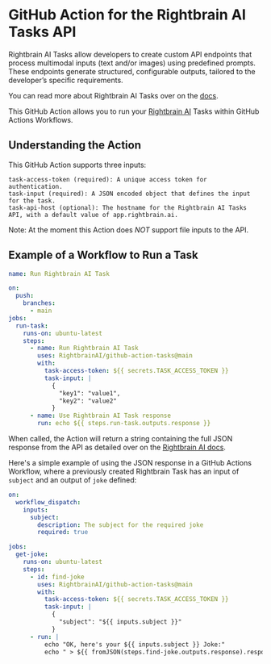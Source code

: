 # GitHub Action for the Rightbrain AI Tasks API

Rightbrain AI Tasks allow developers to create custom API endpoints that process
multimodal inputs (text and/or images) using predefined prompts. These endpoints
generate structured, configurable outputs, tailored to the developer’s specific
requirements.

You can read more about Rightbrain AI Tasks over on the
[docs](https://docs.rightbrain.ai).

This GitHub Action allows you to run your
[Rightbrain AI](https://rightbrain.ai/) Tasks within GitHub Actions Workflows.

## Understanding the Action

This GitHub Action supports three inputs:

    task-access-token (required): A unique access token for authentication.
    task-input (required): A JSON encoded object that defines the input for the task.
    task-api-host (optional): The hostname for the Rightbrain AI Tasks API, with a default value of app.rightbrain.ai.

Note: At the moment this Action does _NOT_ support file inputs to the API.

## Example of a Workflow to Run a Task

```yaml
name: Run Rightbrain AI Task

on:
  push:
    branches:
      - main
jobs:
  run-task:
    runs-on: ubuntu-latest
    steps:
      - name: Run Rightbrain AI Task
        uses: RightbrainAI/github-action-tasks@main
        with:
          task-access-token: ${{ secrets.TASK_ACCESS_TOKEN }}
          task-input: |
            {
              "key1": "value1",
              "key2": "value2"
            }
      - name: Use Rightbrain AI Task response
        run: echo ${{ steps.run-task.outputs.response }}
```

When called, the Action will return a string containing the full JSON response
from the API as detailed over on the
[Rightbrain AI docs](https://rightbrain.docs.buildwithfern.com/api-reference/tasks/run-task).

Here's a simple example of using the JSON response in a GitHub Actions Workflow,
where a previously created Rightbrain Task has an input of `subject` and an
output of `joke` defined:

```yaml
on:
  workflow_dispatch:
    inputs:
      subject:
        description: The subject for the required joke
        required: true

jobs:
  get-joke:
    runs-on: ubuntu-latest
    steps:
      - id: find-joke
        uses: RightbrainAI/github-action-tasks@main
        with:
          task-access-token: ${{ secrets.TASK_ACCESS_TOKEN }}
          task-input: |
            {
              "subject": "${{ inputs.subject }}"
            }
      - run: |
          echo "OK, here's your ${{ inputs.subject }} Joke:"
          echo " > ${{ fromJSON(steps.find-joke.outputs.response).response.joke }}"
```
